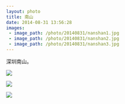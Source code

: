 ```yaml
---
layout: photo
title: 南山
date: 2014-08-31 13:56:28
images:
 - image_path: /photo/20140831/nanshan1.jpg
 - image_path: /photo/20140831/nanshan2.jpg
 - image_path: /photo/20140831/nanshan3.jpg
---
```


深圳南山。

![]({{site:url}}/photo/20140831/nanshan1.jpg)

![]({{site:url}}/photo/20140831/nanshan2.jpg)

![]({{site:url}}/photo/20140831/nanshan3.jpg)
